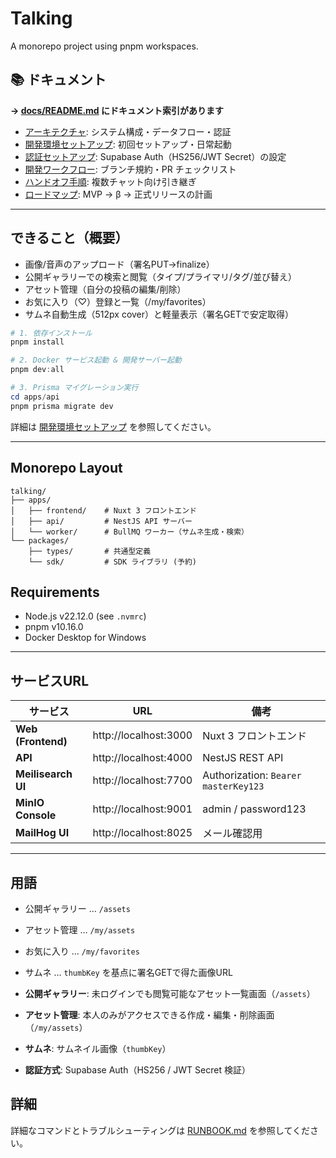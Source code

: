 # Talking

A monorepo project using pnpm workspaces.

## 📚 ドキュメント

**→ [docs/README.md](./docs/README.md) にドキュメント索引があります**

- [アーキテクチャ](./docs/architecture.md): システム構成・データフロー・認証
- [開発環境セットアップ](./docs/dev-setup.md): 初回セットアップ・日常起動
- [認証セットアップ](./docs/auth-setup.md): Supabase Auth（HS256/JWT Secret）の設定
- [開発ワークフロー](./docs/workflow.md): ブランチ規約・PR チェックリスト
- [ハンドオフ手順](./docs/handoff.md): 複数チャット向け引き継ぎ
- [ロードマップ](./docs/roadmap.md): MVP → β → 正式リリースの計画

---


## できること（概要）
- 画像/音声のアップロード（署名PUT→finalize）
- 公開ギャラリーでの検索と閲覧（タイプ/プライマリ/タグ/並び替え）
- アセット管理（自分の投稿の編集/削除）
- お気に入り（♡）登録と一覧（/my/favorites）
- サムネ自動生成（512px cover）と軽量表示（署名GETで安定取得）

```powershell
# 1. 依存インストール
pnpm install

# 2. Docker サービス起動 & 開発サーバー起動
pnpm dev:all

# 3. Prisma マイグレーション実行
cd apps/api
pnpm prisma migrate dev
```

詳細は [開発環境セットアップ](./docs/dev-setup.md) を参照してください。

---

## Monorepo Layout

```
talking/
├── apps/
│   ├── frontend/    # Nuxt 3 フロントエンド
│   ├── api/         # NestJS API サーバー
│   └── worker/      # BullMQ ワーカー（サムネ生成・検索）
└── packages/
    ├── types/       # 共通型定義
    └── sdk/         # SDK ライブラリ (予約)
```

## Requirements

- Node.js v22.12.0 (see `.nvmrc`)
- pnpm v10.16.0
- Docker Desktop for Windows

---

## サービスURL

| サービス              | URL                                     | 備考                                    |
|-----------------------|-----------------------------------------|-----------------------------------------|
| **Web (Frontend)**    | http://localhost:3000                   | Nuxt 3 フロントエンド                   |
| **API**               | http://localhost:4000                   | NestJS REST API                         |
| **Meilisearch UI**    | http://localhost:7700                   | Authorization: `Bearer masterKey123`    |
| **MinIO Console**     | http://localhost:9001                   | admin / password123                     |
| **MailHog UI**        | http://localhost:8025                   | メール確認用                            |

---


## 用語
- 公開ギャラリー … `/assets`
- アセット管理 … `/my/assets`
- お気に入り … `/my/favorites`
- サムネ … `thumbKey` を基点に署名GETで得た画像URL

- **公開ギャラリー**: 未ログインでも閲覧可能なアセット一覧画面（`/assets`）
- **アセット管理**: 本人のみがアクセスできる作成・編集・削除画面（`/my/assets`）
- **サムネ**: サムネイル画像（`thumbKey`）
- **認証方式**: Supabase Auth（HS256 / JWT Secret 検証）

## 詳細

詳細なコマンドとトラブルシューティングは [RUNBOOK.md](./RUNBOOK.md) を参照してください。
